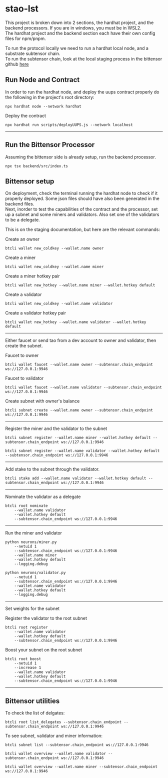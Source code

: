 # stao-lst

This project is broken down into 2 sections, the hardhat project, and the backend processors. If you are in windows, you must be in WSL2.  
The hardhat project and the backend section each have their own config files for npm/pnpm.

To run the protocol locally we need to run a hardhat local node, and a substrate subtensor chain.  
To run the subtensor chain, look at the local staging process in the bittensor github [here](https://github.com/opentensor/bittensor-subnet-template/blob/main/docs/running_on_staging.md)  

## Run Node and Contract
In order to run the hardhat node, and deploy the uups contract properly do the following in the project's root directory:

```shell
npx hardhat node --network hardhat
```

Deploy the contract
```shell
npx hardhat run scripts/deployUUPS.js --network localhost
```
---

## Run the Bittensor Processor
Assuming the bittensor side is already setup, run the backend processor.

```shell
npx tsx backend/src/index.ts
```

## Bittensor setup
On deployment, check the terminal running the hardhat node to check if it properly deployed. Some json files should have also been generated in the backend files.  
Next, inorder to test the capabilities of the contract and the processor, set up a subnet and some miners and validators. Also set one of the validators to be a delegate.  

This is on the staging documentation, but here are the relevant commands:


Create an owner
```shell
btcli wallet new_coldkey --wallet.name owner
```

Create a miner
```shell
btcli wallet new_coldkey --wallet.name miner
```

Create a miner hotkey pair
```shell
btcli wallet new_hotkey --wallet.name miner --wallet.hotkey default
```

Create a validator
```shell
btcli wallet new_coldkey --wallet.name validator
```

Create a validator hotkey pair
```shell
btcli wallet new_hotkey --wallet.name validator --wallet.hotkey default
```
---

Either faucet or send tao from a dev account to owner and validator, then create the subnet.

Faucet to owner
```shell
btcli wallet faucet --wallet.name owner --subtensor.chain_endpoint ws://127.0.0.1:9946
```

Faucet to validator
```shell
btcli wallet faucet --wallet.name validator --subtensor.chain_endpoint ws://127.0.0.1:9946
```

Create subnet with owner's balance
```shell
btcli subnet create --wallet.name owner --subtensor.chain_endpoint ws://127.0.0.1:9946 
```
---

Register the miner and the validator to the subnet

```shell
btcli subnet register --wallet.name miner --wallet.hotkey default --subtensor.chain_endpoint ws://127.0.0.1:9946
```

```shell
btcli subnet register --wallet.name validator --wallet.hotkey default --subtensor.chain_endpoint ws://127.0.0.1:9946
```
---

Add stake to the subnet through the validator.

```shell
btcli stake add --wallet.name validator --wallet.hotkey default --subtensor.chain_endpoint ws://127.0.0.1:9946
```
---

Nominate the validator as a delegate

```shell
btcli root nominate
    --wallet.name validator
    --wallet.hotkey default
    --subtensor.chain_endpoint ws://127.0.0.1:9946
```
---

Run the miner and validator

```shell
python neurons/miner.py 
    --netuid 1 
    --subtensor.chain_endpoint ws://127.0.0.1:9946 
    --wallet.name miner
    --wallet.hotkey default
    --logging.debug
```

```shell
python neurons/validator.py
    --netuid 1
    --subtensor.chain_endpoint ws://127.0.0.1:9946
    --wallet.name validator
    --wallet.hotkey default
    --logging.debug
```
---

Set weights for the subnet

Register the validator to the root subnet
```shell
btcli root register
    --wallet.name validator
    --wallet.hotkey default
    --subtensor.chain_endpoint ws://127.0.0.1:9946
```

Boost your subnet on the root subnet
```shell
btcli root boost
    --netuid 1
    --increase 1
    --wallet.name validator
    --wallet.hotkey default
    --subtensor.chain_endpoint ws://127.0.0.1:9946
```
---

## Bittensor utilities
To check the list of delgates:

```shell
btcli root list_delegates --subtensor.chain_endpoint --subtensor.chain_endpoint ws://127.0.0.1:9946
```

To see subnet, validator and miner information:

```shell
btcli subnet list --subtensor.chain_endpoint ws://127.0.0.1:9946
```

```shell
btcli wallet overview --wallet.name validator --subtensor.chain_endpoint ws://127.0.0.1:9946
```

```shell
btcli wallet overview --wallet.name miner --subtensor.chain_endpoint ws://127.0.0.1:9946
```

